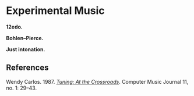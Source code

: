 # Experimental Music

**12edo.**

**Bohlen–Pierce.**

**Just intonation.**

## References

Wendy Carlos.
1987.
*[Tuning: At the Crossroads](https://doi.org/10.2307/3680176)*.
Computer Music Journal 11, no. 1: 29–43.
